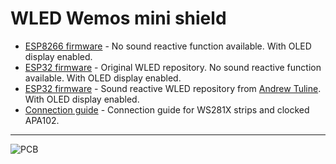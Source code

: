 # WLED Wemos mini shield
-   [ESP8266 firmware](https://github.com/srg74/WLED-wemos-shield/blob/master/resources/mini_shield/Firmware/ESP8266/wemos_shield_d1_mini_display.bin) - No sound reactive function available. With OLED display enabled.
-   [ESP32 firmware](https://github.com/srg74/WLED-wemos-shield/tree/master/resources/mini_shield/Firmware/ESP32/wemos_shield_esp32.bin) - Original WLED repository. No sound reactive function available. With OLED display enabled.
-   [ESP32 firmware](https://github.com/srg74/WLED-wemos-shield/blob/master/resources/mini_shield/Firmware/ESP32/wemos_shield_esp32_sound.bin) - Sound reactive WLED repository from <a href=https://github.com/atuline/WLED>Andrew Tuline</a>. With OLED display enabled.
-   [Connection guide](https://github.com/srg74/WLED-wemos-shield/blob/master/resources/mini_shield/mini_connection_guide.pdf) - Connection guide for WS281X strips and clocked APA102.
***
![PCB](https://github.com/srg74/WLED-wemos-shield/blob/master/resources/Images/mini.jpeg)
